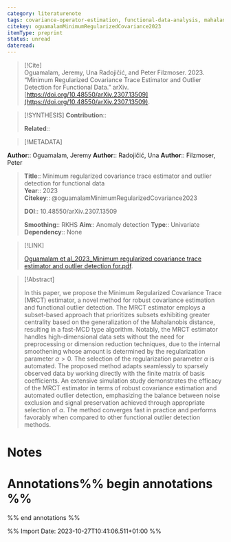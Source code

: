 ```yaml
---
category: literaturenote
tags: covariance-operator-estimation, functional-data-analysis, mahalanobis-distance, outliers-detection
citekey: oguamalamMinimumRegularizedCovariance2023
itemType: preprint
status: unread  
dateread:  
---
```


> [!Cite]  
> Oguamalam, Jeremy, Una Radojičić, and Peter Filzmoser. 2023. “Minimum Regularized Covariance Trace Estimator and Outlier Detection for Functional Data.” arXiv. [https://doi.org/10.48550/arXiv.2307.13509](https://doi.org/10.48550/arXiv.2307.13509).

> [!SYNTHESIS] 
>**Contribution**::
>
>**Related**:: 
>

> [!METADATA]  
>
**Author**:: Oguamalam, Jeremy
**Author**:: Radojičić, Una
**Author**:: Filzmoser, Peter<br>
> **Title**:: Minimum regularized covariance trace estimator and outlier detection for functional data    
> **Year**:: 2023     
> **Citekey**:: @oguamalamMinimumRegularizedCovariance2023    
>    
>    
>     
>    
>    
>     
>    
>**DOI**:: 10.48550/arXiv.2307.13509    
>
>**Smoothing**:: RKHS
>**Aim**:: Anomaly detection
>**Type**:: Univariate
>**Dependency**:: None

> [!LINK] 
>
> [Oguamalam et al_2023_Minimum regularized covariance trace estimator and outlier detection for.pdf](file:///Users/steven/Library/CloudStorage/GoogleDrive-steven.golovkine@ul.ie/My%20Drive/bibliography/arXiv/2023/Oguamalam%20et%20al_2023_Minimum%20regularized%20covariance%20trace%20estimator%20and%20outlier%20detection%20for.pdf).

>[!Abstract]
>
>In this paper, we propose the Minimum Regularized Covariance Trace (MRCT) estimator, a novel method for robust covariance estimation and functional outlier detection. The MRCT estimator employs a subset-based approach that prioritizes subsets exhibiting greater centrality based on the generalization of the Mahalanobis distance, resulting in a fast-MCD type algorithm. Notably, the MRCT estimator handles high-dimensional data sets without the need for preprocessing or dimension reduction techniques, due to the internal smoothening whose amount is determined by the regularization parameter $\alpha > 0$. The selection of the regularization parameter $\alpha$ is automated. The proposed method adapts seamlessly to sparsely observed data by working directly with the finite matrix of basis coefficients. An extensive simulation study demonstrates the efficacy of the MRCT estimator in terms of robust covariance estimation and automated outlier detection, emphasizing the balance between noise exclusion and signal preservation achieved through appropriate selection of $\alpha$. The method converges fast in practice and performs favorably when compared to other functional outlier detection methods.
>>


# Notes<br>
# Annotations%% begin annotations %%  
 
  
%% end annotations %%

%% Import Date: 2023-10-27T10:41:06.511+01:00 %%
